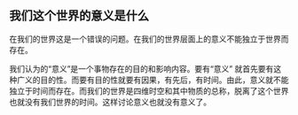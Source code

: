 ## 我们这个世界的意义是什么  

在我们的世界这是一个错误的问题。在我们的世界层面上的意义不能独立于世界而存在。  

我们认为的“意义”是一个事物存在的目的和影响内容。要有“意义” 就首先要有这种广义的目的性。而要有目的性就要有因果，有先后，有时间。由此，意义就不能独立于时间而存在。而我们的世界是四维时空和其中物质的总称，脱离了这个世界也就没有我们世界的时间。这样讨论意义也就没有意义了。


